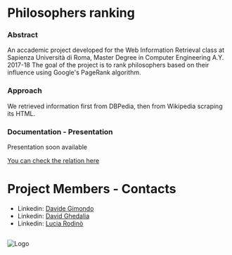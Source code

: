 # Philosophers ranking

### Abstract

An accademic project developed for the Web Information Retrieval class at Sapienza Università di Roma, Master Degree in Computer Engineering A.Y. 2017-18
The goal of the project is to rank philosophers based on their influence using Google's PageRank algorithm.

### Approach

We retrieved information first from DBPedia, then from Wikipedia scraping its HTML.

### Documentation - Presentation

Presentation soon available

[You can check the relation here](https://github.com/davegimo/philosophers/blob/master/Final_relation.pdf)

# Project Members - Contacts
+ Linkedin: [Davide Gimondo](https://www.linkedin.com/in/davegimo/)  
+ Linkedin: [David Ghedalia](https://www.linkedin.com/in/david-ghedalia/)  
+ Linkedin: [Lucia Rodinò](https://www.linkedin.com/in/lucia-rodin%C3%B2-b5019815b/) 

 ##
 ![Logo](https://github.com/davegimo/RemoteControlService/blob/master/photos/Sapienza_Universit___di_Roma-logo-C9225434E8-seeklogo.com%20(1).png "Sapienza")

